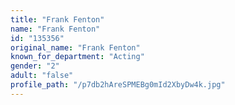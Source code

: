 ```yaml
---
title: "Frank Fenton"
name: "Frank Fenton"
id: "135356"
original_name: "Frank Fenton"
known_for_department: "Acting"
gender: "2"
adult: "false"
profile_path: "/p7db2hAreSPMEBg0mId2XbyDw4k.jpg"
---
```

